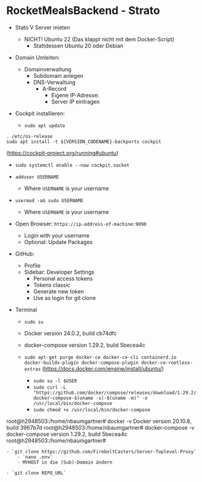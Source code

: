 # RocketMealsBackend - Strato 

- Stato V Server mieten
	- NICHT! Ubuntu 22 (Das klappt nicht mit dem Docker-Script)
		- Stattdessen Ubuntu 20 oder Debian


- Domain Umleiten:
	- Domainverwaltung
		- Subdomain anlegen
		- DNS-Verwaltung
			- A-Record
				- Eigene IP-Adresse:
				- Server IP eintragen


- Cockpit installieren:
	- `sudo apt update`

```
. /etc/os-release
sudo apt install -t ${VERSION_CODENAME}-backports cockpit
``` 
(https://cockpit-project.org/running#ubuntu)
- `sudo systemctl enable --now cockpit.socket`


- `adduser USERNAME`
	- Where `USERNAME` is your username
- `usermod -aG sudo USERNAME`
	- Where `USERNAME` is your username

- Open Browser: `https://ip-address-of-machine:9090`
	- Login with your username
	- Optional: Update Packages


- GitHub:
	- Profile
	- Sidebar: Developer Settings
		- Personal access tokens
		- Tokens classic
		- Generate new token
		- Use as login for git clone


- Terminal
	- `sudo su`

	- Docker version 24.0.2, build cb74dfc
	- docker-compose version 1.29.2, build 5becea4c
	- `sudo apt-get purge docker-ce docker-ce-cli containerd.io docker-buildx-plugin docker-compose-plugin docker-ce-rootless-extras` (https://docs.docker.com/engine/install/ubuntu/)
		- `sudo su -l $USER`
		- `sudo curl -L "https://github.com/docker/compose/releases/download/1.29.2/docker-compose-$(uname -s)-$(uname -m)" -o /usr/local/bin/docker-compose`
		- `sudo chmod +x /usr/local/bin/docker-compose`


root@h2948503:/home/nbaumgartner# docker -v
Docker version 20.10.8, build 3967b7d
root@h2948503:/home/nbaumgartner# docker-compose -v
docker-compose version 1.29.2, build 5becea4c
root@h2948503:/home/nbaumgartner# 



	- `git clone https://github.com/FireboltCasters/Server-Toplevel-Proxy`
		- `nano .env`
		- MYHOST in die (Sub)-Domain ändern

	- `git clone REPO_URL`